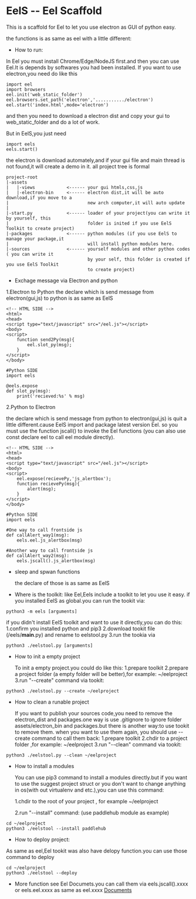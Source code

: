 # EelS -- Eel Scaffold
This is a scaffold for Eel to let you use electron as GUI of python easy.

the functions is as same as eel with a little different:

* How to run:

In Eel you must install Chrome/Edge/NodeJS first.and then you can use Eel.It is depends by softwares you had been installed.
If you want to use electron,you need do like this
```
import eel
import browsers
eel.init('web_static_folder')
eel.browsers.set_path('electron','.........../electron')
eel.start('index.html',mode='electron')
```
and then you need to download a electron dist and copy your gui to web_static_folder and do a lot of work.

But in EelS,you just need
```
import eels
eels.start()
```

the electron is download automately,and if your gui file and main thread is not found,it will create a demo in it.
all project tree is formal
```
project-root
|-assets
|   |-views            <------ your gui htmls,css,js
|   |-electron-bin     <------ electron dist,it will be auto download,if you move to a 
|                              new arch computer,it will auto update
|
|-start.py             <------ loader of your project(you can write it by yourself, this 
|                              folder is inited if you use EelS Toolkit to create project)
|-packages             <------ python modules (if you use EelS to manage your package,it 
|                              will install python modules here.
|-sources              <------ yourself modules and other python codes ( you can write it
                               by your self, this folder is created if you use EelS Toolkit
                               to create project)
```
* Exchage message via Electron and python
 
 1.Electron to Python
  the declare which is send message from electron(gui,js) to python is as same as EelS
```
<!-- HTML SIDE -->
<html>
<head>
<script type="text/javascript" src="/eel.js"></script>
<body>
<script>
    function send2Py(msg){
        eel.slot_py(msg);
    }
</script>
</body>
```

```
#Python SIDE
import eels

@eels.expose
def slot_py(msg):
    print('recieved:%s' % msg)
```

  2.Python to Electron
 
  the declare which is send message from python to electron(gui,js) is quit a little different.cause EelS import and package latest version Eel. so you must use the function jscall() to invoke the Eel functions (you can also use const declare eel to call eel module directly).
```
<!-- HTML SIDE -->
<html>
<head>
<script type="text/javascript" src="/eel.js"></script>
<body>
<script>
    eel.expose(recievePy,'js_alertbox');
    function recievePy(msg){
        alert(msg);
    }
</script>
</body>
```

```
#Python SIDE
import eels

#One way to call frontside js
def callAlert_way1(msg):
    eels.eel.js_alertbox(msg)
    
#Another way to call frontside js
def callAlert_way2(msg):
    eels.jscall().js_alertbox(msg)
```
 
* sleep and spwan functions
 
  the declare of those is as same as EelS


* Where is the toolkit:
  like Eel,Eels include a toolkit to let you use it easy.
  if you installed EelS as global.you can run the tookit via:
```
python3 -m eels [arguments]
```
  if you didn't install EelS toolkit and want to use it directly,you can do this:
  1.confirm you installed python and pip3
  2.download tookit file (<this respository>/eels/__main__.py) and rename to eelstool.py
  3.run the tookia via
```
python3 ./eelstool.py [arguments]
```

* How to init a empty project
 
  To init a empty project.you could do like this:
  1.prepare toolkit
  2.prepare a project folder (a empty folder will be better),for example: ~/eelproject
  3.run "--create" command via tookit:
```
python3 ./eelstool.py --create ~/eelproject
```

* How to clean a runable project
 
  If you want to publish your sources code,you need to remove the electron_dist and packages.one way is use .gitignore to ignore folder assets/electron_bin and packages.but there is another way:to use tookit to remove them. when you want to use them again, you should use --create command to call them back:
  1.prepare toolkit
  2.chdir to a project folder ,for example: ~/eelproject
  3.run "--clean" command via tookit:
```
python3 ./eelstool.py --clean ~/eelproject
```

* How to install a modules
 
  You can use pip3 command to install a modules directly.but if you want to use the suggest project struct or you don't want to change anything in os(with out virtualenv and etc.),you can use this command:

  1.chdir to the root of your project , for example ~/eelproject
  
  2.run "--install" command: (use paddlehub module as example)
```
cd ~/eelproject
python3 ./eelstool --install paddlehub
```

* How to deploy project:
 
 As same as eel,Eel tookit was also have delopy function.you can use those command to deploy
```
cd ~/eelproject
python3 ./eelstool --deploy
```
* More function see Eel Documets.you can call them via eels.jscall().xxxx or eels.eel.xxxx as same as eel.xxxx [Documents](http://github.com/ChrisKnott/Eel)
